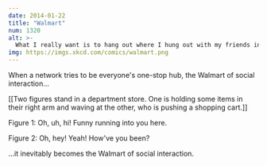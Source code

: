 ```yaml
---
date: 2014-01-22
title: "Walmart"
num: 1320
alt: >-
  What I really want is to hang out where I hung out with my friends in college, but have all my older relatives there too.
img: https://imgs.xkcd.com/comics/walmart.png
---
```

When a network tries to be everyone's one-stop hub, the Walmart of social interaction...

[[Two figures stand in a department store. One is holding some items in their right arm and waving at the other, who is pushing a shopping cart.]]

Figure 1: Oh, uh, hi! Funny running into you here.

Figure 2: Oh, hey! Yeah! How've you been?

...it inevitably becomes the Walmart of social interaction.

